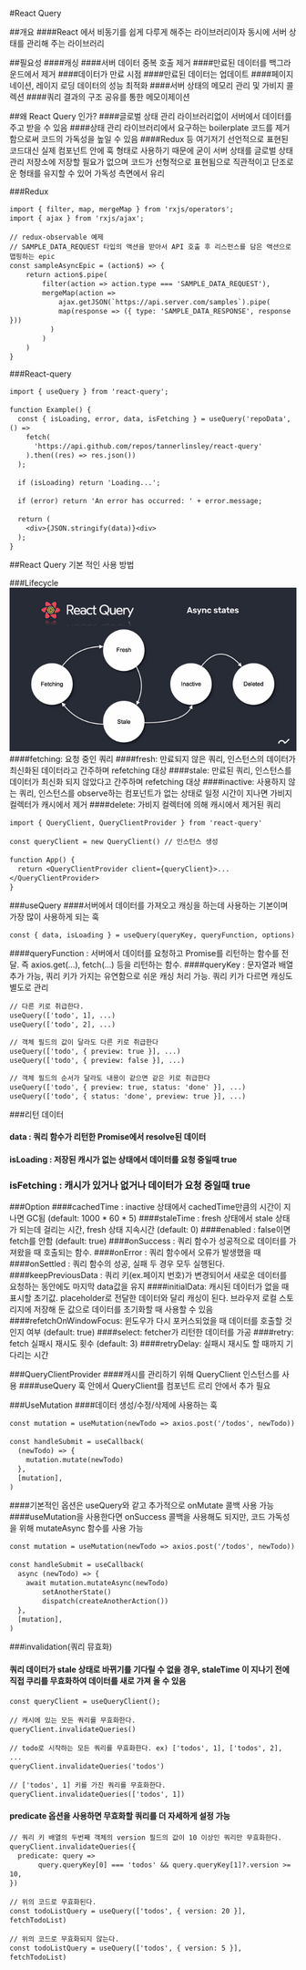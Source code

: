 #React Query

##개요
####React 에서 비동기를 쉽게 다루게 해주는 라이브러리이자 동시에 서버 상태를 관리해 주는 라이브러리

##필요성
####캐싱
####서버 데이터 중복 호출 제거
####만료된 데이터를 백그라운드에서 제거
####데이터가 만료 시점
####만료된 데이터는 업데이트
####페이지네이션, 레이지 로딩 데이터의 성능 최적화
####서버 상태의 메모리 관리 및 가비지 콜렉션
####쿼리 결과의 구조 공유를 통한 메모이제이션

##왜 React Query 인가?
####글로벌 상태 관리 라이브러리없이 서버에서 데이터를 주고 받을 수 있음
####상태 관리 라이브러리에서 요구하는 boilerplate 코드를 제거함으로써 코드의 가독성을 높일 수 있음
####Redux 등 여기저기 선언적으로 표현된 코드대신 실제 컴포넌트 안에 훅 형태로 사용하기 때문에 굳이 서버 상태를 글로벌 상태 관리 저장소에 저장할 필요가 없으며 코드가 선형적으로 표현됨으로 직관적이고 단조로운 형태를 유지할 수 있어 가독성 측면에서 유리

###Redux
```
import { filter, map, mergeMap } from 'rxjs/operators';
import { ajax } from 'rxjs/ajax';

// redux-observable 예제
// SAMPLE_DATA_REQUEST 타입의 액션을 받아서 API 호출 후 리스펀스를 담은 액션으로 맵핑하는 epic
const sampleAsyncEpic = (action$) => {
	return action$.pipe(
		filter(action => action.type === 'SAMPLE_DATA_REQUEST'),
		mergeMap(action => 
			ajax.getJSON(`https://api.server.com/samples`).pipe(
		    map(response => ({ type: 'SAMPLE_DATA_RESPONSE', response }))
		  )
		)	
	)
}
```

###React-query
```
import { useQuery } from 'react-query';

function Example() {
  const { isLoading, error, data, isFetching } = useQuery('repoData', () =>
    fetch(
      'https://api.github.com/repos/tannerlinsley/react-query'
    ).then((res) => res.json())
  );

  if (isLoading) return 'Loading...';

  if (error) return 'An error has occurred: ' + error.message;

  return (
    <div>{JSON.stringify(data)}<div>
  );
}
```

##React Query 기본 적인 사용 방법

###Lifecycle
![img_3.png](img_3.png)
####fetching: 요청 중인 쿼리
####fresh: 만료되지 않은 쿼리, 인스턴스의 데이터가 최신화된 데이터라고 간주하며 refetching 대상
####stale: 만료된 쿼리, 인스턴스를 데이터가 최신화 되지 않았다고 간주하며 refetching 대상
####inactive: 사용하지 않는 쿼리, 인스턴스를 observe하는 컴포넌트가 없는 상태로 일정 시간이 지나면 가비지 컬렉터가 캐시에서 제거
####delete: 가비지 컬렉터에 의해 캐시에서 제거된 쿼리

```
import { QueryClient, QueryClientProvider } from 'react-query'

const queryClient = new QueryClient() // 인스턴스 생성

function App() {
  return <QueryClientProvider client={queryClient}>...</QueryClientProvider>
}
```

###useQuery
####서버에서 데이터를 가져오고 캐싱을 하는데 사용하는 기본이며 가장 많이 사용하게 되는 훅
```
const { data, isLoading } = useQuery(queryKey, queryFunction, options)
```
####queryFunction :  서버에서 데이터를 요청하고 Promise를 리턴하는 함수를 전달. 즉 axios.get(...), fetch(...) 등을 리턴하는 함수.
####queryKey : 문자열과 배열 추가 가능, 쿼리 키가 가지는 유연함으로 쉬운 캐싱 처리 가능. 쿼리 키가 다르면 캐싱도 별도로 관리
```
// 다른 키로 취급한다. 
useQuery(['todo', 1], ...)
useQuery(['todo', 2], ...)
```

```
// 객체 필드의 값이 달라도 다른 키로 취급한다
useQuery(['todo', { preview: true }], ...)
useQuery(['todo', { preview: false }], ...)
```

```
// 객체 필드의 순서가 달라도 내용이 같으면 같은 키로 취급한다
useQuery(['todo', { preview: true, status: 'done' }], ...)
useQuery(['todo', { status: 'done', preview: true }], ...)
```

###리턴 데이터
#### data : 쿼리 함수가 리턴한 Promise에서 resolve된 데이터
#### isLoading : 저장된 캐시가 없는 상태에서 데이터를 요청 중일때 true
### isFetching : 캐시가 있거나 없거나 데이터가 요청 중일때 true

###Option
####cachedTime : inactive 상태에서 cachedTime만큼의 시간이 지나면 GC됨 (default: 1000 * 60 * 5)
####staleTime : fresh 상태에서 stale 상태가 되는데 걸리는 시간, fresh 상태 지속시간 (default: 0)
####enabled : false이면 fetch를 안함 (default: true)
####onSuccess : 쿼리 함수가 성공적으로 데이터를 가져왔을 때 호출되는 함수.
####onError : 쿼리 함수에서 오류가 발생했을 때
####onSettled : 쿼리 함수의 성공, 실패 두 경우 모두 실행된다.
####keepPreviousData : 쿼리 키(ex.페이지 번호)가 변경되어서 새로운 데이터를 요청하는 동안에도 마지막 data값을 유지
####initialData: 캐시된 데이터가 없을 때 표시할 초기값. placeholder로 전달한 데이터와 달리 캐싱이 된다. 브라우저 로컬 스토리지에 저장해 둔 값으로 데이터를 초기화할 때 사용할 수 있음
####refetchOnWindowFocus: 윈도우가 다시 포커스되었을 때 데이터를 호출할 것인지 여부 (default: true)
####select: fetcher가 리턴한 데이터를 가공
####retry: fetch 실패시 재시도 횟수 (default: 3)
####retryDelay: 실패시 재시도 할 때까지 기다리는 시간

###QueryClientProvider
####캐시를 관리하기 위해 QueryClient 인스턴스를 사용
####useQuery 훅 안에서 QueryClient를 컴포넌트 르리 안에서 추가 필요

###UseMutation
####데이터 생성/수정/삭제에 사용하는 훅
```
const mutation = useMutation(newTodo => axios.post('/todos', newTodo))

const handleSubmit = useCallback(
  (newTodo) => {
    mutation.mutate(newTodo)
  },
  [mutation],
)
```
####기본적인 옵션은 useQuery와 같고 추가적으로 onMutate 콜백 사용 가능 
####useMutation을 사용한다면 onSuccess 콜백을 사용해도 되지만, 코드 가독성을 위해 mutateAsync 함수를 사용 가능
```
const mutation = useMutation(newTodo => axios.post('/todos', newTodo))

const handleSubmit = useCallback(
  async (newTodo) => {
    await mutation.mutateAsync(newTodo)
		setAnotherState() 
		dispatch(createAnotherAction())
  },
  [mutation],
)
```

###invalidation(쿼리 뮤효화)
#### 쿼리 데이터가 stale 상태로 바뀌기를 기다릴 수 없을 경우, staleTime 이 지나기 전에 직접 쿠리를 무효화하여 데이터를 새로 가져 올 수 있음
```
const queryClient = useQueryClient();

// 캐시에 있는 모든 쿼리를 무효화한다.
queryClient.invalidateQueries()

// todo로 시작하는 모든 쿼리를 무효화한다. ex) ['todos', 1], ['todos', 2], ...
queryClient.invalidateQueries('todos')

// ['todos', 1] 키를 가진 쿼리를 무효화한다.
queryClient.invalidateQueries(['todos', 1])
```

#### predicate 옵션을 사용하면 무효화할 쿼리를 더 자세하게 설정 가능
```
// 쿼리 키 배열의 두번째 객체의 version 필드의 값이 10 이상인 쿼리만 무효화한다.
queryClient.invalidateQueries({
  predicate: query =>
	   query.queryKey[0] === 'todos' && query.queryKey[1]?.version >= 10,
})

// 위의 코드로 무효화된다.
const todoListQuery = useQuery(['todos', { version: 20 }], fetchTodoList)

// 위의 코드로 무효화되지 않는다.
const todoListQuery = useQuery(['todos', { version: 5 }], fetchTodoList)
```







